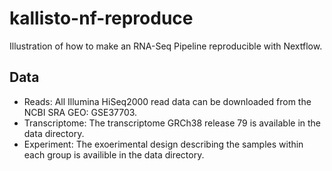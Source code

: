 # kallisto-nf-reproduce
Illustration of how to make an RNA-Seq Pipeline reproducible with Nextflow.

## Data
* Reads: All Illumina HiSeq2000 read data can be downloaded from the NCBI SRA GEO: GSE37703.
* Transcriptome: The transcriptome GRCh38 release 79 is available in the data directory.
* Experiment:  The exoerimental design describing the samples within each group is availible in the data directory.
